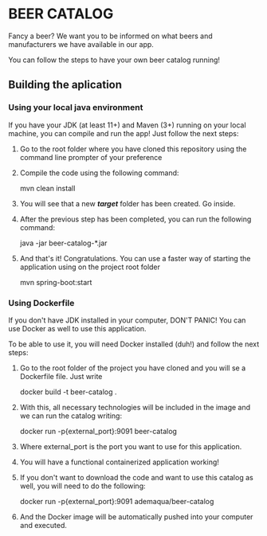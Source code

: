 # BEER CATALOG
Fancy a beer? We want you to be informed on what beers and manufacturers we have available in our app.

You can follow the steps to have your own beer catalog running!

## Building the aplication
### Using your local java environment
If you have your JDK (at least 11+) and Maven (3+) running on your local machine, you can compile and run the app!
Just follow the next steps:

1. Go to the root folder where you have cloned this repository using the command line prompter of your preference
2. Compile the code using the following command:


    mvn clean install


3. You will see that a new **_target_** folder has been created. Go inside. 
4. After the previous step has been completed, you can run the following command:


    java -jar beer-catalog-*.jar


5. And that's it! Congratulations. You can use a faster way of starting the application using on the project root folder
    
    
    mvn spring-boot:start


### Using Dockerfile
If you don't have JDK installed in your computer, DON'T PANIC! You can use Docker as well to use this application.

To be able to use it, you will need Docker installed (duh!) and follow the next steps:

1. Go to the root folder of the project you have cloned and you will se a Dockerfile file. Just write


    docker build -t beer-catalog .


2. With this, all necessary technologies will be included in the image and we can run the catalog writing:


    docker run -p{external_port}:9091 beer-catalog


3. Where external_port is the port you want to use for this application.
4. You will have a functional containerized application working!
5. If you don't want to download the code and want to use this catalog as well, you will need to do the following:


    docker run -p{external_port}:9091 ademaqua/beer-catalog

6. And the Docker image will be automatically pushed into your computer and executed.